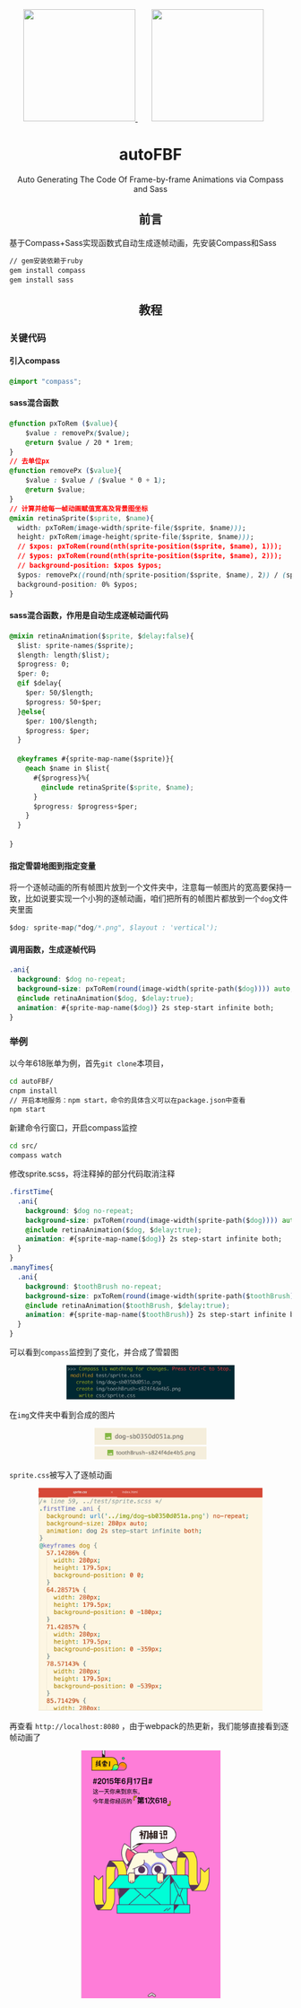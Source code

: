 <div align="center">
	<a href="https://github.com/Compass/compass">
		<img width="200" height="200"
		  src="https://worldvectorlogo.com/logos/compass.svg">
	</a>
  	<a href="https://github.com/sass/sass">
    	<img width="200" height="200" vspace="" hspace="25"
      		src="https://worldvectorlogo.com/logos/sass.svg">
  	</a>
  	<h1>autoFBF</h1>
  	<p>Auto Generating The Code Of Frame-by-frame Animations via Compass and Sass<p>
</div>

<h2 align="center">前言</h2>

基于Compass+Sass实现函数式自动生成逐帧动画，先安装Compass和Sass
```bash
// gem安装依赖于ruby
gem install compass
gem install sass
```
<h2 align="center">教程</h2>

### 关键代码

#### 引入compass
```css
@import "compass";
```

#### sass混合函数
```css
@function pxToRem ($value){
    $value : removePx($value);
    @return $value / 20 * 1rem;
}
// 去单位px
@function removePx ($value){
    $value : $value / ($value * 0 + 1);  
    @return $value;
}
// 计算并给每一帧动画赋值宽高及背景图坐标
@mixin retinaSprite($sprite, $name){
  width: pxToRem(image-width(sprite-file($sprite, $name)));
  height: pxToRem(image-height(sprite-file($sprite, $name)));
  // $xpos: pxToRem(round(nth(sprite-position($sprite, $name), 1)));
  // $ypos: pxToRem(round(nth(sprite-position($sprite, $name), 2)));
  // background-position: $xpos $ypos;
  $ypos: removePx((round(nth(sprite-position($sprite, $name), 2)) / (sprite-height($sprite) - image-height(sprite-file($sprite, $name)))) * -1)* 100%;
  background-position: 0% $ypos;
}
```

#### sass混合函数，作用是自动生成逐帧动画代码
```css
@mixin retinaAnimation($sprite, $delay:false){
  $list: sprite-names($sprite);
  $length: length($list);
  $progress: 0;
  $per: 0;
  @if $delay{
    $per: 50/$length;
    $progress: 50+$per;
  }@else{
    $per: 100/$length;
    $progress: $per;
  }
	
  @keyframes #{sprite-map-name($sprite)}{
    @each $name in $list{
      #{$progress}%{
        @include retinaSprite($sprite, $name);
      }
      $progress: $progress+$per;
    }
  }
	
}
```

#### 指定雪碧地图到指定变量

将一个逐帧动画的所有帧图片放到一个文件夹中，注意每一帧图片的宽高要保持一致，比如说要实现一个小狗的逐帧动画，咱们把所有的帧图片都放到一个`dog`文件夹里面
```css
$dog: sprite-map("dog/*.png", $layout : 'vertical');
```

#### 调用函数，生成逐帧代码
```css
.ani{
  background: $dog no-repeat;
  background-size: pxToRem(round(image-width(sprite-path($dog)))) auto;
  @include retinaAnimation($dog, $delay:true);
  animation: #{sprite-map-name($dog)} 2s step-start infinite both;
}
```
### 举例

以今年618账单为例，首先`git clone`本项目，
```bash
cd autoFBF/
cnpm install
// 开启本地服务：npm start，命令的具体含义可以在package.json中查看
npm start
```
新建命令行窗口，开启compass监控
```bash
cd src/
compass watch
```
修改sprite.scss，将注释掉的部分代码取消注释
```css
.firstTime{
  .ani{
    background: $dog no-repeat;
    background-size: pxToRem(round(image-width(sprite-path($dog)))) auto;
    @include retinaAnimation($dog, $delay:true);
    animation: #{sprite-map-name($dog)} 2s step-start infinite both;
  }
}
.manyTimes{
  .ani{
    background: $toothBrush no-repeat;
    background-size: pxToRem(round(image-width(sprite-path($toothBrush)))) auto;
    @include retinaAnimation($toothBrush, $delay:true);
    animation: #{sprite-map-name($toothBrush)} 2s step-start infinite both;
  }
}
```
可以看到`compass`监控到了变化，并合成了雪碧图
<div align="center">
	<img src="./demo-img/compassResult.jpg" width="300">
</div>

在`img`文件夹中看到合成的图片
<div align="center"><img src="./demo-img/sprite1.jpg" width="200"></div>
<div align="center"><img src="./demo-img/sprite2.png" width="200"></div>

`sprite.css`被写入了逐帧动画
<div align="center"><img src="./demo-img/spriteResult.jpg" width="400"></div>

再查看 `http://localhost:8080` ，由于webpack的热更新，我们能够直接看到逐帧动画了
<div align="center"><img src="./demo-img/success.gif" width="250"></div>